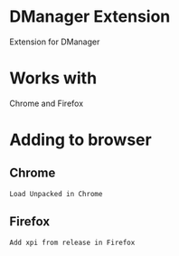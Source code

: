 # DManager Extension

Extension for DManager

# Works with

Chrome and Firefox

# Adding to browser

## Chrome
    Load Unpacked in Chrome

## Firefox
    Add xpi from release in Firefox
